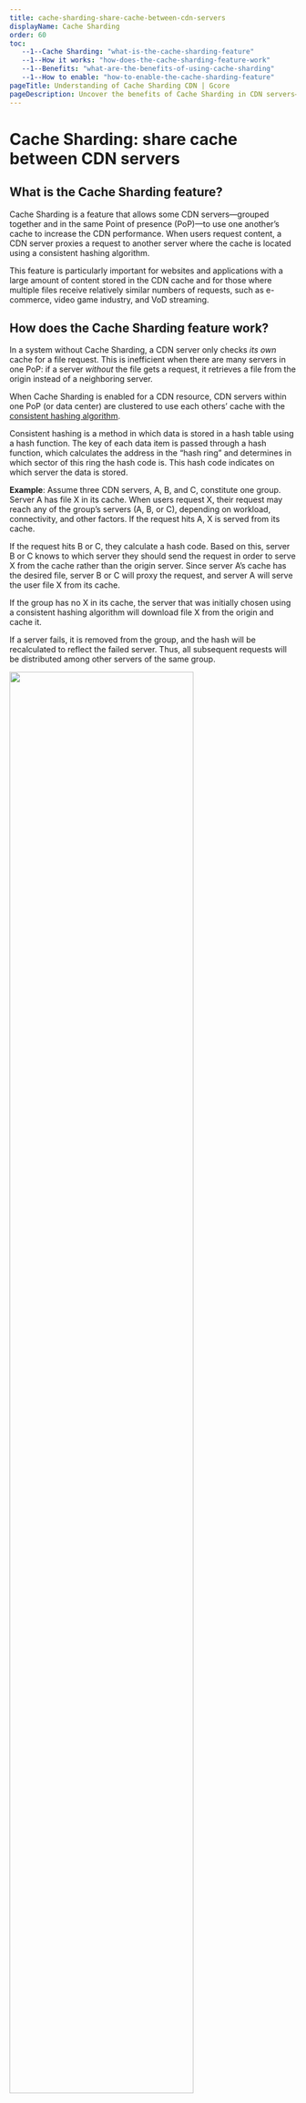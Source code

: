 ```yaml
---
title: cache-sharding-share-cache-between-cdn-servers
displayName: Cache Sharding
order: 60
toc:
   --1--Cache Sharding: "what-is-the-cache-sharding-feature"
   --1--How it works: "how-does-the-cache-sharding-feature-work"
   --1--Benefits: "what-are-the-benefits-of-using-cache-sharding"
   --1--How to enable: "how-to-enable-the-cache-sharding-feature"
pageTitle: Understanding of Cache Sharding CDN | Gcore
pageDescription: Uncover the benefits of Cache Sharding in CDN servers—enhanced content storage, reduced origin requests, and improved delivery speed.
---
```

# Сache Sharding: share cache between CDN servers

## What is the Cache Sharding feature?

Cache Sharding is a feature that allows some CDN servers—grouped together and in the same Point of presence (PoP)—to use one another’s cache to increase the CDN performance. When users request content, a CDN server proxies a request to another server where the cache is located using a consistent hashing algorithm.

This feature is particularly important for websites and applications with a large amount of content stored in the CDN cache and for those where multiple files receive relatively similar numbers of requests, such as e-commerce, video game industry, and VoD streaming.

## How does the Cache Sharding feature work?

In a system without Cache Sharding, a CDN server only checks *its own* cache for a file request. This is inefficient when there are many servers in one PoP: if a server *without* the file gets a request, it retrieves a file from the origin instead of a neighboring server.

When Cache Sharding is enabled for a CDN resource, CDN servers within one PoP (or data center) are clustered to use each others’ cache with the <a href="https://toptal.com/big-data/consistent-hashing#:~:text=according%20to%20Wikipedia).-,Consistent%20Hashing%20is%20a%20distributed%20hashing%20scheme%20that%20operates%20independently,without%20affecting%20the%20overall%20system" target="_blank">consistent hashing algorithm</a>.

Consistent hashing is a method in which data is stored in a hash table using a hash function. The key of each data item is passed through a hash function, which calculates the address in the “hash ring” and determines in which sector of this ring the hash code is. This hash code indicates on which server the data is stored.

**Example**: Assume three CDN servers, A, B, and C, constitute one group. Server A has file X in its cache. When users request X, their request may reach any of the group’s servers (A, B, or C), depending on workload, connectivity, and other factors. If the request hits A, X is served from its cache. 

If the request hits B or C, they calculate a hash code. Based on this, server B or C knows to which server they should send the request in order to serve X from the cache rather than the origin server. Since server A’s cache has the desired file, server B or C will proxy the request, and server A will serve the user file X from its cache.

If the group has no X in its cache, the server that was initially chosen using a consistent hashing algorithm will download file X from the origin and cache it.

If a server fails, it is removed from the group, and the hash will be recalculated to reflect the failed server. Thus, all subsequent requests will be distributed among other servers of the same group. 

<img src="https://assets.gcore.pro/docs/cdn/cdn-resource-options/cache/cache-sharding-share-cache-between-cdn-servers/cache-sharding-scheme.png" alt="" width="80%">

## What are the benefits of using Cache Sharding?

Cache Sharding optimizes content storage and distribution. Here are some of its benefits in more detail:

- **More efficient cache use.** Only one copy of a file is needed for all the data center’s servers. This means that each CDN server is used efficiently, rather than being occupied with repeats. 
- **Origin is protected from redundant requests.** CDN servers use the hash key to determine if there is content in the group's cache. The origin is only requested if there is no content cached by the group. This reduces the costs that are incurred when paying for traffic from the CDN servers to the origin. It also lowers the load on the origin server.
- **Improved content delivery speed.** Checking the caches of nearby servers in a group for a file is quicker than routing a request to the origin. This process enhances the “time to first byte” (TTFB,) indicating a more efficient system.

## How to enable the Cache Sharding feature

<a href="https://gcore.com/docs/cdn/getting-started/create-a-cdn-resource/create-a-cdn-resource-for-only-static-files" target="_blank">Newly created CDN resources</a> have Cache Sharding enabled automatically. If you’re a long-term user unsure whether the feature is activated, please contact our [support team](mailto:support@gcore.com) to request activation.

**Note**: The Cache Sharding option is not used for <a href="https://gcore.com/docs/streaming-platform/how-the-streaming-platform-interact-with-the-cdn" target="_blank">Streaming Platform CDN resources</a>.